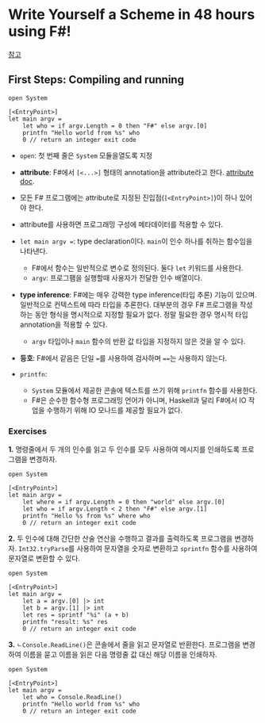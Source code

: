# Write Yourself a Scheme in 48 hours using F#!

[참고](https://write-yourself-a-scheme.pangwa.com/#/)

## First Steps: Compiling and running

```F#
open System

[<EntryPoint>]
let main argv =
    let who = if argv.Length = 0 then "F#" else argv.[0]
    printfn "Hello world from %s" who
    0 // return an integer exit code
```

+ `open`: 첫 번째 줄은 `System` 모듈을열도록 지정

+  **attribute**: F#에서 `[<...>]` 형태의 annotation을 attribute라고 한다. [attribute doc](https://learn.microsoft.com/en-us/dotnet/fsharp/language-reference/attributes).
  + 모든 F# 프로그램에는 attribute로 지정된 진입점(`[<EntryPoint>]`)이 하나 있어야 한다. 
  + attribute를 사용하면 프로그래밍 구성에 메타데이터를 적용할 수 있다.
+ `let main argv =`: type declaration이다. `main`이 인수 하나를 취하는 함수임을 나타낸다.
  + F#에서 함수는 일반적으로 변수로 정의된다. 둘다 `let` 키워드를 사용한다.
  + `argv`: 프로그팸을 실행할때 사용자가 전달한 인수 배열이다.  
+ **type inference**: F#에는 매우 강력한 type inference(타입 추론) 기능이 있으며. 일반적으로 컨텍스트에 따라 타입을 추론한다. 대부분의 경우 F# 프로그램을 작성하는 동안 형식을 명시적으로 지정할 필요가 없다. 정말 필요한 경우 명시적 타입 annotation을 적용할 수 있다.
  +  `argv` 타입이나 `main` 함수의 반환 값 타입을 지정하지 않은 것을 알 수 있다.
+ **등호**: F#에서 같음은 단일 `=`를 사용하여 검사하며 `==`는 사용하지 않는다.
+ `printfn`:
  + `System` 모듈에서 제공한 콘솔에 텍스트를 쓰기 위해 `printfn` 함수를 사용한다.
  + F#은 순수한 함수형 프로그래밍 언어가 아니며, Haskell과 달리 F#에서 IO 작업을 수행하기 위해 IO 모나드를 제공할 필요가 없다.

### Exercises

**1.** 명령줄에서 두 개의 인수를 읽고 두 인수를 모두 사용하여 메시지를 인쇄하도록 프로그램을 변경하자.

```F#
open System

[<EntryPoint>]
let main argv =
    let where = if argv.Length = 0 then "world" else argv.[0]
    let who = if argv.Length < 2 then "F#" else argv.[1]
    printfn "Hello %s from %s" where who
    0 // return an integer exit code
```

**2.** 두 인수에 대해 간단한 산술 연산을 수행하고 결과를 출력하도록 프로그램을 변경하자. `Int32.tryParse`를 사용하여 문자열을 숫자로 변환하고 `sprintfn` 함수를 사용하여 문자열로 변환할 수 있다.

```F#
open System

[<EntryPoint>]
let main argv =
    let a = argv.[0] |> int
    let b = argv.[1] |> int
    let res = sprintf "%i" (a + b)
    printfn "result: %s" res
    0 // return an integer exit code
```

**3.** `ㄴConsole.ReadLine()`은 콘솔에서 줄을 읽고 문자열로 반환한다. 프로그램을 변경하여 이름을 묻고 이름을 읽은 다음 명령줄 값 대신 해당 이름을 인쇄하자.

```F#
open System

[<EntryPoint>]
let main argv =
    let who = Console.ReadLine()
    printfn "Hello world from %s" who
    0 // return an integer exit code
```

